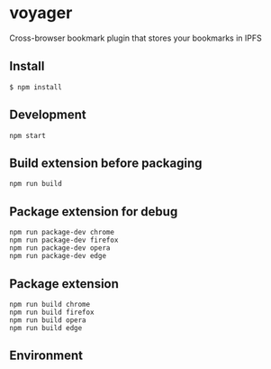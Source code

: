 # voyager

Cross-browser bookmark plugin that stores your bookmarks in IPFS

## Install

	$ npm install

## Development
    npm start

## Build extension before packaging
    npm run build

## Package extension for debug
    npm run package-dev chrome
    npm run package-dev firefox
    npm run package-dev opera
    npm run package-dev edge

## Package extension

    npm run build chrome
    npm run build firefox
    npm run build opera
    npm run build edge

## Environment
